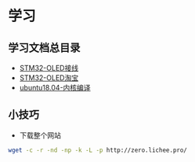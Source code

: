 # 学习

## 学习文档总目录

- [STM32-OLED接线](STM32-OLED接线.md)
- [STM32-OLED淘宝](STM32-OLED-taobao.md)
- [ubuntu18.04-内核编译](ubuntu18.04-kernel.md)

## 小技巧

- 下载整个网站

```bash
wget -c -r -nd -np -k -L -p http://zero.lichee.pro/ 
```
